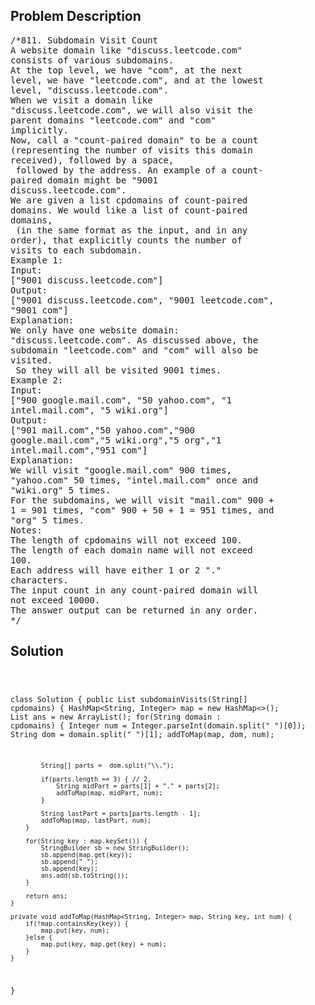 <!--
<style>
  body { font-family: Arial, sans-serif; }
  .container { max-width: 100%; margin: 0 auto; padding: 10px; }
  .comment-block { max-width: 30%; background-color: #f9f9f9; padding: 10px; border-left: 5px solid #ccc; overflow-wrap: break-word; white-space: pre-wrap; }
  .code-block { background-color: #f4f4f4; padding: 10px; border: 1px solid #ddd; overflow-wrap: break-word; white-space: pre-wrap; }
</style>
-->

<div class='container'>
<h2>Problem Description</h2>
<div class='comment-block'>
<pre>
/*811. Subdomain Visit Count
A website domain like "discuss.leetcode.com"
consists of various subdomains.
At the top level, we have "com", at the next
level, we have "leetcode.com", and at the lowest
level, "discuss.leetcode.com".
When we visit a domain like
"discuss.leetcode.com", we will also visit the
parent domains "leetcode.com" and "com"
implicitly.
Now, call a "count-paired domain" to be a count
(representing the number of visits this domain
received), followed by a space,
 followed by the address. An example of a count-
paired domain might be "9001
discuss.leetcode.com".
We are given a list cpdomains of count-paired
domains. We would like a list of count-paired
domains,
 (in the same format as the input, and in any
order), that explicitly counts the number of
visits to each subdomain.
Example 1:
Input:
["9001 discuss.leetcode.com"]
Output:
["9001 discuss.leetcode.com", "9001 leetcode.com",
"9001 com"]
Explanation:
We only have one website domain:
"discuss.leetcode.com". As discussed above, the
subdomain "leetcode.com" and "com" will also be
visited.
 So they will all be visited 9001 times.
Example 2:
Input:
["900 google.mail.com", "50 yahoo.com", "1
intel.mail.com", "5 wiki.org"]
Output:
["901 mail.com","50 yahoo.com","900
google.mail.com","5 wiki.org","5 org","1
intel.mail.com","951 com"]
Explanation:
We will visit "google.mail.com" 900 times,
"yahoo.com" 50 times, "intel.mail.com" once and
"wiki.org" 5 times.
For the subdomains, we will visit "mail.com" 900 +
1 = 901 times, "com" 900 + 50 + 1 = 951 times, and
"org" 5 times.
Notes:
The length of cpdomains will not exceed 100.
The length of each domain name will not exceed
100.
Each address will have either 1 or 2 "."
characters.
The input count in any count-paired domain will
not exceed 10000.
The answer output can be returned in any order.
*/
</pre>
</div>

<h2>Solution</h2>
<div class='code-block'>
<pre><code class='language-java'>

class Solution {
    public List<String> subdomainVisits(String[] cpdomains) {
        HashMap<String, Integer> map = new HashMap<>();
        List<String> ans = new ArrayList<String>();
        for(String domain : cpdomains) {
            Integer num = Integer.parseInt(domain.split(" ")[0]);
            String dom = domain.split(" ")[1];
            addToMap(map, dom, num);
    
            String[] parts =  dom.split("\\.");
                        
            if(parts.length == 3) { // 2.
                String midPart = parts[1] + "." + parts[2];
                addToMap(map, midPart, num);   
            }
            
            String lastPart = parts[parts.length - 1];
            addToMap(map, lastPart, num); 
        }
        
        for(String key : map.keySet()) {
            StringBuilder sb = new StringBuilder();
            sb.append(map.get(key));
            sb.append(" ");            
            sb.append(key);
            ans.add(sb.toString());
        }
        
        return ans;
    }
    
    private void addToMap(HashMap<String, Integer> map, String key, int num) {
        if(!map.containsKey(key)) {
            map.put(key, num);
        }else {
            map.put(key, map.get(key) + num);
        }
    }
}
</code></pre>
</div>
</div>
